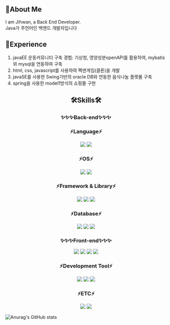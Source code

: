 ## 🚀About Me
I am Jihwan, a Back End Developer. <br>
Java가 주언어인 백엔드 개발자입니다

## 🤖Experience
1. javaEE 운동커뮤니티 구축 경험: 기상청, 영양성분openAPI를 활용하여, mybatis 와 mysql을 연동하여 구축
2. html, css, javascript를 사용하여 팩맨게임(클론)을 개발
3. javaSE를 사용한 Swing기반의 oracle DB와 연동한 음식나눔 플랫폼 구축
4. spring을 사용한 model1방식의 쇼핑몰 구현

<div align=center>
  
## 🛠️Skills🛠️

### ✨✨✨Back-end✨✨✨

### ⚡Language⚡
<img src="https://img.shields.io/badge/java-F37C20?style=for-the-badge&logo=coffeescript&logoColor=white"> <img src="https://img.shields.io/badge/javascript-F7DF1E?style=for-the-badge&logo=javascript&logoColor=white">

### ⚡OS⚡
<img src="https://img.shields.io/badge/windows-0078d6?style=for-the-badge&logo=windows&logoColor=white"> <img src="https://img.shields.io/badge/linux-F7DF1E?style=for-the-badge&logo=linux&logoColor=white">

### ⚡Framework & Library⚡
<img src="https://img.shields.io/badge/spring-6DB33F?style=for-the-badge&logo=spring&logoColor=white"> <img src="https://img.shields.io/badge/mybatis-ff9900?style=for-the-badge&logo=amazonecs&logoColor=white"> <img src="https://img.shields.io/badge/hibernate-59666c?style=for-the-badge&logo=hibernate&logoColor=white">

### ⚡Database⚡
<img src="https://img.shields.io/badge/mysql-4479A1?style=for-the-badge&logo=mysql&logoColor=white"> <img src="https://img.shields.io/badge/oracle-f80000?style=for-the-badge&logo=Oracle&logoColor=white"> <img src="https://img.shields.io/badge/PostgreSQL-4169E1?style=for-the-badge&logo=PostgreSQL&logoColor=white">

### ✨✨✨Front-end✨✨✨
<img src="https://img.shields.io/badge/html5-E34F26?style=for-the-badge&logo=html5&logoColor=white"> <img src="https://img.shields.io/badge/css3-1572b6?style=for-the-badge&logo=css3&logoColor=white"> <img src="https://img.shields.io/badge/vue.js-4FC08D?style=for-the-badge&logo=vuedotjs&logoColor=white"> <img src="https://img.shields.io/badge/jquery-0769AD?style=for-the-badge&logo=jquery&logoColor=white">

### ⚡Development Tool⚡
<img src="https://img.shields.io/badge/intellij-000000?style=for-the-badge&logo=intellijidea&logoColor=white"> <img src="https://img.shields.io/badge/eclipse-2c2255?style=for-the-badge&logo=eclipseide&logoColor=white"> <img src="https://img.shields.io/badge/visualstudiocode-007acc?style=for-the-badge&logo=visualstudiocode&logoColor=white">

### ⚡ETC⚡
<img src="https://img.shields.io/badge/git-F05032?style=for-the-badge&logo=git&logoColor=white"> <img src="https://img.shields.io/badge/github-181717?style=for-the-badge&logo=github&logoColor=white">
</div>

![Anurag's GitHub stats](https://github-readme-stats.vercel.app/api?username=lukejihwan&show_icons=true&theme=radical)

<!--
**lukejihwan/lukejihwan** is a ✨ _special_ ✨ repository because its `README.md` (this file) appears on your GitHub profile.

Here are some ideas to get you started:

- 🔭 I’m currently working on ...
- 🌱 I’m currently learning ...
- 👯 I’m looking to collaborate on ...
- 🤔 I’m looking for help with ...
- 💬 Ask me about ...
- 📫 How to reach me: ...
- 😄 Pronouns: ...
- ⚡ Fun fact: ...
-->
